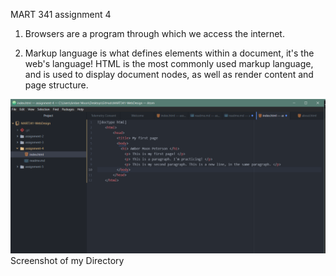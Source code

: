MART 341 assignment 4

1. Browsers are a program through which we access the internet.

2. Markup language is what defines elements within a document, it's the web's language! HTML is the most commonly used markup language, and is used to display document nodes, as well as render content and page structure.

![Screenshot for assignment 4](./screenshot_a4.png)
Screenshot of my Directory
